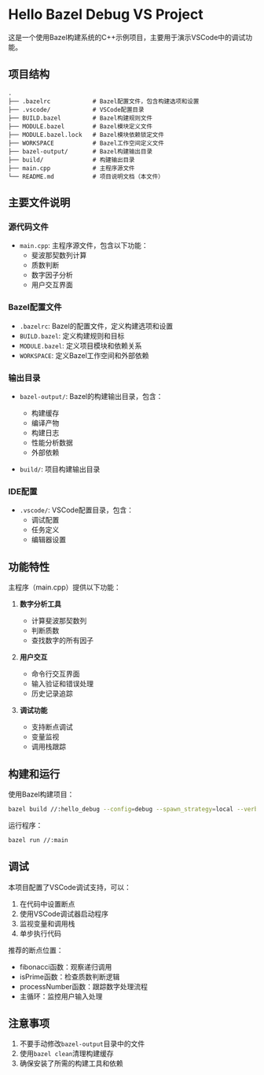 # Hello Bazel Debug VS Project

这是一个使用Bazel构建系统的C++示例项目，主要用于演示VSCode中的调试功能。

## 项目结构

```
.
├── .bazelrc            # Bazel配置文件，包含构建选项和设置
├── .vscode/            # VSCode配置目录
├── BUILD.bazel         # Bazel构建规则文件
├── MODULE.bazel        # Bazel模块定义文件
├── MODULE.bazel.lock   # Bazel模块依赖锁定文件
├── WORKSPACE           # Bazel工作空间定义文件
├── bazel-output/       # Bazel构建输出目录
├── build/              # 构建输出目录
├── main.cpp            # 主程序源文件
└── README.md           # 项目说明文档（本文件）
```

## 主要文件说明

### 源代码文件
- `main.cpp`: 主程序源文件，包含以下功能：
  - 斐波那契数列计算
  - 质数判断
  - 数字因子分析
  - 用户交互界面

### Bazel配置文件
- `.bazelrc`: Bazel的配置文件，定义构建选项和设置
- `BUILD.bazel`: 定义构建规则和目标
- `MODULE.bazel`: 定义项目模块和依赖关系
- `WORKSPACE`: 定义Bazel工作空间和外部依赖

### 输出目录
- `bazel-output/`: Bazel的构建输出目录，包含：
  - 构建缓存
  - 编译产物
  - 构建日志
  - 性能分析数据
  - 外部依赖
  
- `build/`: 项目构建输出目录

### IDE配置
- `.vscode/`: VSCode配置目录，包含：
  - 调试配置
  - 任务定义
  - 编辑器设置

## 功能特性

主程序（main.cpp）提供以下功能：

1. **数字分析工具**
   - 计算斐波那契数列
   - 判断质数
   - 查找数字的所有因子

2. **用户交互**
   - 命令行交互界面
   - 输入验证和错误处理
   - 历史记录追踪

3. **调试功能**
   - 支持断点调试
   - 变量监视
   - 调用栈跟踪

## 构建和运行

使用Bazel构建项目：
```bash
bazel build //:hello_debug --config=debug --spawn_strategy=local --verbose_failures
```

运行程序：
```bash
bazel run //:main
```

## 调试

本项目配置了VSCode调试支持，可以：
1. 在代码中设置断点
2. 使用VSCode调试器启动程序
3. 监视变量和调用栈
4. 单步执行代码

推荐的断点位置：
- fibonacci函数：观察递归调用
- isPrime函数：检查质数判断逻辑
- processNumber函数：跟踪数字处理流程
- 主循环：监控用户输入处理

## 注意事项

1. 不要手动修改`bazel-output`目录中的文件
2. 使用`bazel clean`清理构建缓存
3. 确保安装了所需的构建工具和依赖